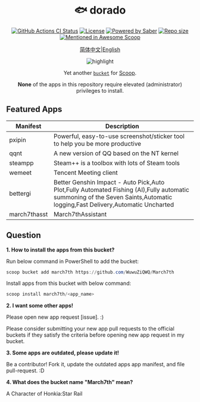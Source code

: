 <div align="center">
    <h1 align="center">🐟 dorado</h1>
    <p align="center">
        <a href="https://github.com/WuwuZiQWQ/March7th/actions/workflows/ci.yml"><img src="https://img.shields.io/github/actions/workflow/status/WuwuZiQWQ/March7th/ci.yml?style=flat-square&logo=github&label=Tests" alt="GitHub Actions CI Status"></a>
        <a href="https://github.com/WuwuZiQWQ/March7th/blob/master/LICENSE"><img src="https://img.shields.io/github/license/WuwuZiQWQ/March7th.svg?style=flat-square" alt="License"></a>
        <a href="https://www.microsoft.com/en-us/windows"><img src="https://img.shields.io/badge/Target-Windows%2010-0067B8.svg?style=flat-square" alt="Powered by Saber" /></a>
        <a href="https://github.com/WuwuZiQWQ/March7th"><img src="https://img.shields.io/github/repo-size/WuwuZiQWQ/March7th.svg?style=flat-square" alt="Repo size"></a>
        <a href="https://github.com/scoopinstaller/awesome/blob/master/README.md" title="Awesome Scoop"><img src="https://awesome.re/mentioned-badge-flat.svg" alt="Mentioned in Awesome Scoop"></a>
    </p>
    <p align="center">
        <a href="README.md">简体中文</a>|<a href="README.en-US.md">English</a>
    </p>
    <p align="center"><img align="center" src="https://user-images.githubusercontent.com/5764917/100413251-da9d0400-30b1-11eb-9bf8-3a97713e7730.gif" alt="highlight" /></p>
    <p align="center">
        Yet another <a href="https://github.com/lukesampson/scoop/wiki/Buckets"><code>bucket</code></a> for <a href="https://github.com/lukesampson/scoop">Scoop</a>.
    </p>
    <p align="center">
        <strong>None</strong> of the apps in this repository require elevated (administrator) privileges to install.
    </p>
</div>

## Featured Apps

| Manifest                | Description                                                                                                                                                                |
| ----------------------- | -------------------------------------------------------------------------------------------------------------------------------------------------------------------------- |
| pxipin                  | Powerful, easy-to-use screenshot/sticker tool to help you be more productive                                                                                               |
| qqnt                    | A new version of QQ based on the NT kernel                                                                                                                                 |
| steampp                 | Steam++ is a toolbox with lots of Steam tools                                                                                                                              |
| wemeet                  | Tencent Meeting client                                                                                                                                                     |
| bettergi                | Better Genshin Impact - Auto Pick,Auto Plot,Fully Automated Fishing (AI),Fully automatic summoning of the Seven Saints,Automatic logging,Fast Delivery,Automatic Uncharted |
| march7thasst            | March7thAssistant                                                                                                                                                          |


## Question

**1. How to install the apps from this bucket?**

Run below command in PowerShell to add the bucket:

```powershell
scoop bucket add march7th https://github.com/WuwuZiQWQ/March7th
```

Install apps from this bucket with below command:

```powershell
scoop install march7th/<app_name>
```

**2. I want some other apps!**

Please open new app request [issue]. :)

Please consider submitting your new app pull requests to the official buckets if
they satisfy the criteria before opening new app request in my bucket.

**3. Some apps are outdated, please update it!**

Be a contributor! Fork it, update the outdated apps app manifest, and file pull-request. :D

**4. What does the bucket name "March7th" mean?**

A Character of Honkia:Star Rail

